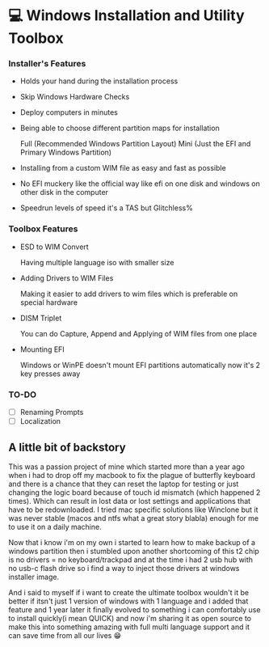 # 💻 Windows Installation and Utility Toolbox 

### Installer's Features
- Holds your hand during the installation process
- Skip Windows Hardware Checks
- Deploy computers in minutes
- Being able to choose different partition maps for installation 

	Full (Recommended Windows Partition Layout)
	Mini (Just the EFI and Primary Windows Partition)
- Installing from a custom WIM file as easy and fast as possible
- No EFI muckery like the official way like efi on one disk and windows on other disk in the computer
- Speedrun levels of speed it's a TAS but Glitchless%

### Toolbox Features
- ESD to WIM Convert

	Having multiple language iso with smaller size 
- Adding Drivers to WIM Files

	Making it easier to add drivers to wim files which is preferable on special hardware
- DISM Triplet

	You can do Capture, Append and Applying of WIM files from one place 
- Mounting EFI

	Windows or WinPE doesn't mount EFI partitions automatically now it's 2 key presses away
### TO-DO
- [ ] Renaming Prompts
- [ ] Localization 

## A little bit of backstory

This was a passion project of mine which started more than a year ago when i had to drop off my macbook to fix the plague of butterfly keyboard and there is a chance that they can reset the laptop for testing or just changing the logic board because of touch id mismatch (which happened 2 times). Which can result in lost data or lost settings and applications that have to be redownloaded. I tried mac specific solutions like Winclone but it was never stable (macos and ntfs what a great story blabla) enough for me to use it on a daily machine.

Now that i know i'm on my own i started to learn how to make backup of a windows partition then i stumbled upon another shortcoming of this t2 chip is no drivers = no keyboard/trackpad and at the time i had 2 usb hub with no usb-c flash drive so i find a way to inject those drivers at windows installer image.

And i said to myself if i want to create the ultimate toolbox wouldn't it be better if itsn't just 1 version of windows with 1 language and i added that feature and 1 year later it finally evolved to something i can comfortably use to install quickly(i mean QUICK) and now i'm sharing it as open source to make this into something amazing with full multi language support and it can save time from all our lives 😁

